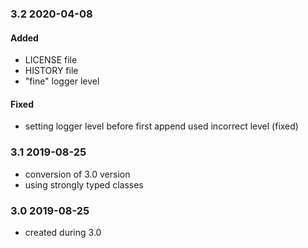 ### 3.2 2020-04-08
#### Added
* LICENSE file
* HISTORY file
* "fine" logger level 
#### Fixed
* setting logger level before first append used incorrect level (fixed)

### 3.1 2019-08-25
* conversion of 3.0 version
* using strongly typed classes

### 3.0 2019-08-25
* created during 3.0
